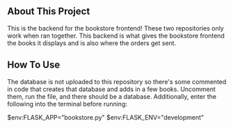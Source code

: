 About This Project
-------------------------
This is the backend for the bookstore frontend! These two repositories only work when ran together. This backend is what gives the bookstore frontend the books
it displays and is also where the orders get sent. 

How To Use
-------------------------
The database is not uploaded to this repository so there's some commented in code that creates that database
and adds in a few books. Uncomment them, run the file, and there should be a database. Additionally, enter the following into the terminal
before running:

$env:FLASK_APP="bookstore.py"
$env:FLASK_ENV="development"

